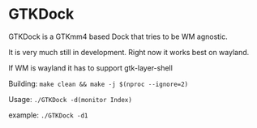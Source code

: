 # GTKDock

GTKDock is a GTKmm4 based Dock that tries to be WM agnostic.

It is very much still in development.
Right now it works best on wayland.

If WM is wayland it has to support gtk-layer-shell

Building:
`make clean && make -j $(nproc --ignore=2)`

Usage:
`./GTKDock -d(monitor Index)`

example:
`./GTKDock -d1`


